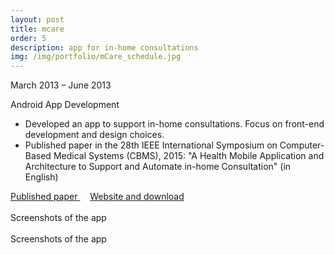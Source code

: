 ```yaml
---
layout: post
title: mcare
order: 5
description: app for in-home consultations
img: /img/portfolio/mCare_schedule.jpg
---
```


<div class="caption right">
March 2013 – June 2013
</div>

Android App Development

* Developed an app to support in-home consultations. Focus on front-end development and design choices.	
* Published paper in the 28th IEEE International Symposium on Computer-Based Medical Systems (CBMS), 2015: 
    "A Health Mobile Application and Architecture to Support and Automate in-home Consultation" (in English)


<div class="col three center">
    <a href="http://ieeexplore.ieee.org/xpl/articleDetails.jsp?reload=true&arnumber=7167476&punumber%3D7164867%26filter%3DAND%28p_IS_Number%3A7167433%29%26pageNumber%3D2" target="_blank">
      <i class="fa fa-book"></i> Published paper
    </a>
    &nbsp; &nbsp;
    <a href="http://letti.net.br/mcare/" target="_blank">
      <i class="fa fa-television"></i> Website and download
    </a>
</div>

<div class="img_row mobile_screen">
	<img class="col one" src="{{ site.baseurl }}/img/portfolio/mCare_exam.jpg" alt="" title="example image"/>
	<img class="col one" src="{{ site.baseurl }}/img/portfolio/mCare_graph.jpg" alt="" title="example image"/>
	<img class="col one" src="{{ site.baseurl }}/img/portfolio/mCare_map.jpg" alt="" title="example image"/>
</div>
<div class="col three caption">
	Screenshots of the app
</div>

<div class="img_row">
	<img class="col one" src="{{ site.baseurl }}/img/portfolio/mCare_notification.jpg" alt="" title="example image"/>
	<img class="col one" src="{{ site.baseurl }}/img/portfolio/mCare_patient_menu.jpg" alt="" title="example image"/>
	<img class="col one" src="{{ site.baseurl }}/img/portfolio/mCare_photo.jpg" alt="" title="example image"/>
</div>
<div class="col three caption">
	Screenshots of the app
</div>